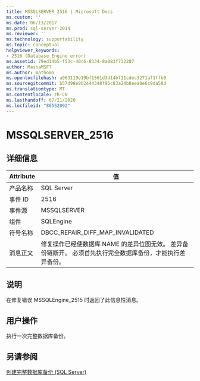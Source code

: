 ```yaml
---
title: MSSQLSERVER_2516 | Microsoft Docs
ms.custom: ''
ms.date: 06/13/2017
ms.prod: sql-server-2014
ms.reviewer: ''
ms.technology: supportability
ms.topic: conceptual
helpviewer_keywords:
- 2516 (Database Engine error)
ms.assetid: 79ed14b5-f53c-40c6-8334-8a083f732207
author: MashaMSFT
ms.author: mathoma
ms.openlocfilehash: a963119e19bf1561d3d14bf11cdec3271af1ffb0
ms.sourcegitcommit: b57d98e9b2444348f95c83a24b8eea0e6c9da58d
ms.translationtype: MT
ms.contentlocale: zh-CN
ms.lasthandoff: 07/21/2020
ms.locfileid: "86552092"
---
```

# <a name="mssqlserver_2516"></a>MSSQLSERVER_2516
    
## <a name="details"></a>详细信息  
  
|Attribute|值|  
|-|-|  
|产品名称|SQL Server|  
|事件 ID|2516|  
|事件源|MSSQLSERVER|  
|组件|SQLEngine|  
|符号名称|DBCC_REPAIR_DIFF_MAP_INVALIDATED|  
|消息正文|修复操作已经使数据库 NAME 的差异位图无效。 差异备份链断开。 必须首先执行完全数据库备份，才能执行差异备份。|  
  
## <a name="explanation"></a>说明  
 在修复错误 MSSQLEngine_2515 时返回了此信息性消息。  
  
## <a name="user-action"></a>用户操作  
 执行一次完整数据库备份。  
  
## <a name="see-also"></a>另请参阅  
 [创建完整数据库备份 (SQL Server)](../backup-restore/create-a-full-database-backup-sql-server.md)  
  
  
